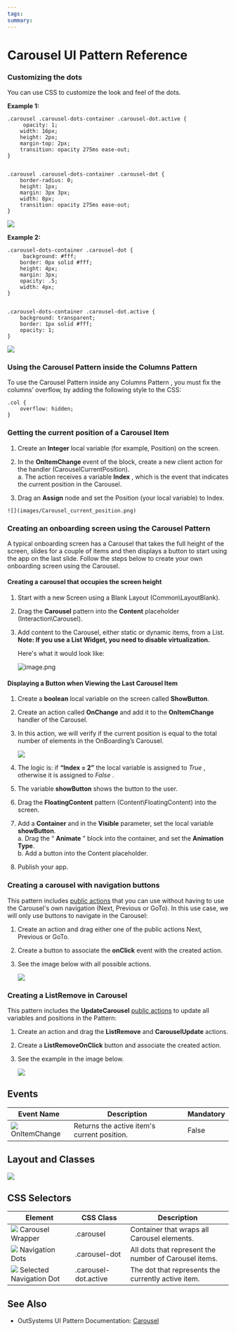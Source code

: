 ```yaml
---
tags:
summary: 
---
```


# Carousel UI Pattern Reference

### Customizing the dots

You can use CSS to customize the look and feel of the dots.

**Example 1:**
  
    
    .carousel .carousel-dots-container .carousel-dot.active {
         opacity: 1;
        width: 16px;
        height: 2px;
        margin-top: 2px;
        transition: opacity 275ms ease-out;
    }
    
    
    .carousel .carousel-dots-container .carousel-dot {
        border-radius: 0;
        height: 1px;
        margin: 3px 3px;
        width: 8px;
        transition: opacity 275ms ease-out;
    }

![](images/Carousel_before_after_1.png)

**Example 2:**
   
    
    .carousel-dots-container .carousel-dot {
         background: #fff;
        border: 0px solid #fff;
        height: 4px;
        margin: 3px;
        opacity: .5;
        width: 4px;
    }
    
    
    .carousel-dots-container .carousel-dot.active {
        background: transparent;
        border: 1px solid #fff;
        opacity: 1;
    }

![](images/Carousel_before_after_2.png)

### Using the Carousel Pattern inside the Columns Pattern

To use the Carousel Pattern inside any Columns Pattern , you must fix the columns’ overflow, by adding the following style to the CSS:
   
    
    .col {
        overflow: hidden;
    }
    

### Getting the current position of a Carousel Item

  1. Create an **Integer** local variable (for example, Position) on the screen. 
  1. In the **OnItemChange** event of the block, create a new client action for the handler (CarouselCurrentPosition).   
    a. The action receives a variable **Index** , which is the event that
indicates the current position in the Carousel.

  1. Drag an **Assign** node and set the Position (your local variable) to Index. 

    ![](images/Carousel_current_position.png)

### Creating an onboarding screen using the Carousel Pattern

A typical onboarding screen has a Carousel that takes the full height of the
screen, slides for a couple of items and then displays a button to start using
the app on the last slide. Follow the steps below to create your own
onboarding screen using the Carousel.

#### Creating a carousel that occupies the screen height

1. Start with a new Screen using a Blank Layout (Common\LayoutBlank).

1. Drag the **Carousel** pattern into the **Content** placeholder
(Interaction\Carousel).

1. Add content to the Carousel, either static or dynamic items, from a List.  
**Note: If you use a List Widget, you need to disable virtualization.**

    Here's what it would look like:

    ![image.png](images/image.png) 

#### Displaying a Button when Viewing the Last Carousel Item

1. Create a **boolean** local variable on the screen called **ShowButton**.

1. Create an action called **OnChange** and add it to the **OnItemChange**
handler of the Carousel.

1. In this action, we will verify if the current position is equal to the
total number of elements in the OnBoarding’s Carousel.

    ![](images/Carousel_onboarding.png)

1. The logic is: if **“Index = 2”** the local variable is assigned to _True_
, otherwise it is assigned to _False_ .
1. The variable **showButton** shows the button to the user.

1. Drag the **FloatingContent** pattern (Content\FloatingContent) into the
screen.

1. Add a **Container** and in the **Visible** parameter, set the local
variable **showButton**.  
a. Drag the “ **Animate** ” block into the container, and set the **Animation
Type**.  
b. Add a button into the Content placeholder.  
  
1. Publish your app.

### Creating a carousel with navigation buttons

This pattern includes [public actions](../../../develop\ui\patterns\mobile\public-actions.md) that you can use without having to use the Carousel's own
navigation (Next, Previous or GoTo). In this use case, we will only use
buttons to navigate in the Carousel:

1. Create an action and drag either one of the public actions Next, Previous
or GoTo.

1. Create a button to associate the **onClick** event with the created
action.

1. See the image below with all possible actions.

    ![](images/Carousel__on_click.png)

### Creating a ListRemove in Carousel

This pattern includes the **UpdateCarousel** [public actions](../../../develop\ui\patterns\mobile\public-actions.md) to update all variables and positions in the Pattern:

1. Create an action and drag the **ListRemove** and **CarouselUpdate**
actions.

1. Create a **ListRemoveOnClick** button and associate the created action.

1. See the example in the image below.

    ![](images/Carousel_list_remove.png)

## Events

**Event Name** |  **Description** |  **Mandatory**  
---|---|---  
![](images/Event.png) OnItemChange  |  Returns the active item's current position.  |  False  
  
## Layout and Classes

![](images/Carousel_ayout.png)

## CSS Selectors

**Element** |  **CSS Class** |  **Description**  
---|---|---  
![](images/css_selector.png) Carousel Wrapper  |  .carousel  |  Container that wraps all Carousel elements.  
![](images/css_selector.png) Navigation Dots  |  .carousel-dot  |  All dots that represent the number of Carousel items.  
![](images/css_selector.png) Selected Navigation Dot  |  .carousel-dot.active  |  The dot that represents the currently active item.  



 ## See Also

* OutSystems UI Pattern Documentation: [Carousel](https://success.outsystems.com/Documentation/11/Developing_an_Application/Design_UI/Patterns/Using_Mobile_Patterns/Carousel_Pattern)

